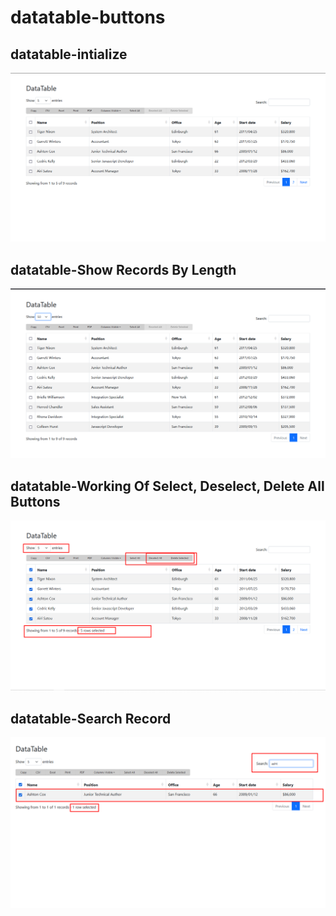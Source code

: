 # datatable-buttons

## datatable-intialize
![Screenshot. image](./datatable1.png)

## datatable-Show Records By Length
![Screenshot. image](./dataatable2.png)

## datatable-Working Of Select, Deselect, Delete All Buttons
![Screenshot. image](./dataatable3.png)

## datatable-Search Record
![Screenshot. image](./dataatable4.png)

